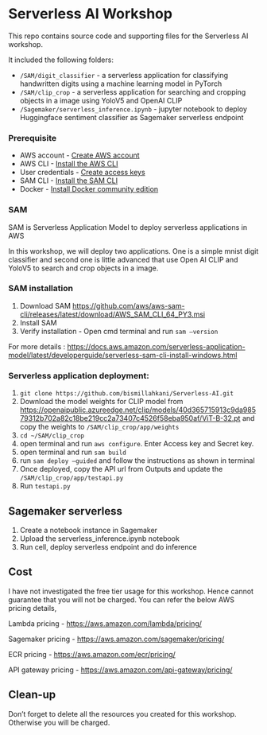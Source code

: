 # Serverless AI Workshop

This repo contains source code and supporting files for the Serverless AI workshop.

It included the following folders:

- `/SAM/digit_classifier` - a serverless application for classifying handwritten digits using a machine learning model in PyTorch
- `/SAM/clip_crop` - a serverless application for searching and cropping objects in a image using YoloV5 and OpenAI CLIP
- `/Sagemaker/serverless_inference.ipynb` - jupyter notebook to deploy Huggingface sentiment classifier as Sagemaker serverless endpoint

### Prerequisite

- AWS account - [Create AWS account](https://www.youtube.com/watch?v=4C7KdLijj0E)
- AWS CLI - [Install the AWS CLI](https://docs.aws.amazon.com/cli/latest/userguide/getting-started-install.html)
- User credentials - [Create access keys](https://docs.aws.amazon.com/powershell/latest/userguide/pstools-appendix-sign-up.html)
- SAM CLI - [Install the SAM CLI](https://docs.aws.amazon.com/serverless-application-model/latest/developerguide/serverless-sam-cli-install.html)
- Docker - [Install Docker community edition](https://hub.docker.com/search/?type=edition&offering=community)

### SAM

SAM is Serverless Application Model to deploy serverless applications in AWS

In this workshop, we will deploy two applications. One is a simple mnist digit classifier and second one is little advanced that use Open AI CLIP and YoloV5 to search and crop objects in a image.

### SAM installation

1. Download SAM https://github.com/aws/aws-sam-cli/releases/latest/download/AWS_SAM_CLI_64_PY3.msi
2. Install SAM
3. Verify installation - Open cmd terminal and run `sam —version`

For more details : https://docs.aws.amazon.com/serverless-application-model/latest/developerguide/serverless-sam-cli-install-windows.html

### Serverless application deployment:

1. `git clone https://github.com/bismillahkani/Serverless-AI.git`
2. Download the model weights for CLIP model from https://openaipublic.azureedge.net/clip/models/40d365715913c9da98579312b702a82c18be219cc2a73407c4526f58eba950af/ViT-B-32.pt and copy the weights to `/SAM/clip_crop/app/weights`
3. `cd ~/SAM/clip_crop`
4. open terminal and run `aws configure`. Enter Access key and Secret key.
5. open terminal and run `sam build`
6. run `sam deploy —guided` and follow the instructions as shown in terminal
7. Once deployed, copy the API url from Outputs and update the `/SAM/clip_crop/app/testapi.py`
8. Run `testapi.py`

## Sagemaker serverless

1. Create a notebook instance in Sagemaker
2. Upload the serverless_inference.ipynb notebook
3. Run cell, deploy serverless endpoint and do inference

## Cost

I have not investigated the free tier usage for this workshop. Hence cannot guarantee that you will not be charged. You can refer the below AWS pricing details,

Lambda pricing - https://aws.amazon.com/lambda/pricing/

Sagemaker pricing - https://aws.amazon.com/sagemaker/pricing/

ECR pricing - https://aws.amazon.com/ecr/pricing/

API gateway pricing - https://aws.amazon.com/api-gateway/pricing/

## Clean-up

Don’t forget to delete all the resources you created for this workshop. Otherwise you will be charged.